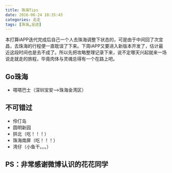 ```yaml
---
title: 珠海Tips
date: 2016-06-24 18:35:43
categories: 走走
tags: [珠海,足迹]
---
```

本打算iAPP迭代完成后自己一个人去珠海调整下状态的，可是由于中间回了次宜昌，去珠海的行程便一直耽误了下来。下周iAPP又要进入新版本开发了，估计最近这段时间也是去不成了。所以先把攻略整理记录下来，说不定哪天兴起就来一场说走就走的旅程，毕竟肉体与灵魂总得有一个在路上吧。

Go珠海
--
- 嗒嗒巴士（深圳宝安——>珠海金湾区）

不可错过
--
- 伶仃岛
- 圆明新园
- 拱北（吃！！！）
- 珠海南屏（吃！！！）
- 湾仔（小鱼干。。。）

PS：非常感谢微博认识的花花同学
--